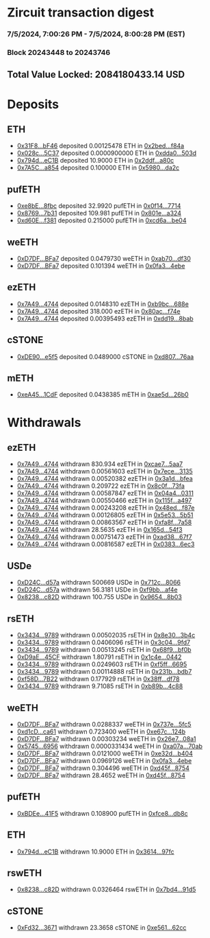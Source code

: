 # Zircuit transaction digest
### 7/5/2024, 7:00:26 PM - 7/5/2024, 8:00:28 PM (EST)
### Block 20243448 to 20243746

## Total Value Locked: 2084180433.14 USD

# Deposits
## ETH
- [0x31F8...bF46](https://etherscan.io/address/0x31F8CC0A900a9a7c97a2f74210f2995dd0bEbF46) deposited 0.00125478 ETH in [0x2bed...f84a](https://etherscan.io/tx/0x31F8CC0A900a9a7c97a2f74210f2995dd0bEbF46)
- [0x028c...5C37](https://etherscan.io/address/0x028ce1A3f7Ef8d80AC43dDa71544c95B3F295C37) deposited 0.0000900000 ETH in [0xdda0...503d](https://etherscan.io/tx/0x028ce1A3f7Ef8d80AC43dDa71544c95B3F295C37)
- [0x794d...eC1B](https://etherscan.io/address/0x794df9AbcCd7e95F8DE806BEb576c64cc3cEeC1B) deposited 10.9000 ETH in [0x2ddf...a80c](https://etherscan.io/tx/0x794df9AbcCd7e95F8DE806BEb576c64cc3cEeC1B)
- [0x7A5C...a854](https://etherscan.io/address/0x7A5CDF3094059B013aEac644593DfEAA296aa854) deposited 0.100000 ETH in [0x5980...da2c](https://etherscan.io/tx/0x7A5CDF3094059B013aEac644593DfEAA296aa854)
## pufETH
- [0xe8bE...8fbc](https://etherscan.io/address/0xe8bE519004d2cb9B261a6bB27c73e20E99f68fbc) deposited 32.9920 pufETH in [0x0f14...7714](https://etherscan.io/tx/0xe8bE519004d2cb9B261a6bB27c73e20E99f68fbc)
- [0x8769...7b31](https://etherscan.io/address/0x8769D82DD0d2eb1ee3D8e617378ecA39fDd87b31) deposited 109.981 pufETH in [0x801e...a324](https://etherscan.io/tx/0x8769D82DD0d2eb1ee3D8e617378ecA39fDd87b31)
- [0xd60E...f381](https://etherscan.io/address/0xd60EbfE98bCa0DEC4480a861Ef455D6BFAC1f381) deposited 0.215000 pufETH in [0xcd6a...be04](https://etherscan.io/tx/0xd60EbfE98bCa0DEC4480a861Ef455D6BFAC1f381)
## weETH
- [0xD7DF...BFa7](https://etherscan.io/address/0xD7DF7E085214743530afF339aFC420c7c720BFa7) deposited 0.0479730 weETH in [0xab70...df30](https://etherscan.io/tx/0xD7DF7E085214743530afF339aFC420c7c720BFa7)
- [0xD7DF...BFa7](https://etherscan.io/address/0xD7DF7E085214743530afF339aFC420c7c720BFa7) deposited 0.101394 weETH in [0x0fa3...4ebe](https://etherscan.io/tx/0xD7DF7E085214743530afF339aFC420c7c720BFa7)
## ezETH
- [0x7A49...4744](https://etherscan.io/address/0x7A493Be5c2ce014cD049Bf178a1ac0Db1B434744) deposited 0.0148310 ezETH in [0xb9bc...688e](https://etherscan.io/tx/0x7A493Be5c2ce014cD049Bf178a1ac0Db1B434744)
- [0x7A49...4744](https://etherscan.io/address/0x7A493Be5c2ce014cD049Bf178a1ac0Db1B434744) deposited 318.000 ezETH in [0x80ac...f74e](https://etherscan.io/tx/0x7A493Be5c2ce014cD049Bf178a1ac0Db1B434744)
- [0x7A49...4744](https://etherscan.io/address/0x7A493Be5c2ce014cD049Bf178a1ac0Db1B434744) deposited 0.00395493 ezETH in [0xdd19...8bab](https://etherscan.io/tx/0x7A493Be5c2ce014cD049Bf178a1ac0Db1B434744)
## cSTONE
- [0xDE90...e5f5](https://etherscan.io/address/0xDE908b90A7A821c205f007A095C4471f7F24e5f5) deposited 0.0489000 cSTONE in [0xd807...76aa](https://etherscan.io/tx/0xDE908b90A7A821c205f007A095C4471f7F24e5f5)
## mETH
- [0xeA45...1CdF](https://etherscan.io/address/0xeA4509a3960A5b6272DA53Ec4d910840898E1CdF) deposited 0.0438385 mETH in [0xae5d...26b0](https://etherscan.io/tx/0xeA4509a3960A5b6272DA53Ec4d910840898E1CdF)
# Withdrawals
## ezETH
- [0x7A49...4744](https://etherscan.io/address/0x7A493Be5c2ce014cD049Bf178a1ac0Db1B434744) withdrawn 830.934 ezETH in [0xcae7...5aa7](https://etherscan.io/tx/0x7A493Be5c2ce014cD049Bf178a1ac0Db1B434744)
- [0x7A49...4744](https://etherscan.io/address/0x7A493Be5c2ce014cD049Bf178a1ac0Db1B434744) withdrawn 0.00561603 ezETH in [0x7ece...3135](https://etherscan.io/tx/0x7A493Be5c2ce014cD049Bf178a1ac0Db1B434744)
- [0x7A49...4744](https://etherscan.io/address/0x7A493Be5c2ce014cD049Bf178a1ac0Db1B434744) withdrawn 0.00520382 ezETH in [0x3a1d...bfea](https://etherscan.io/tx/0x7A493Be5c2ce014cD049Bf178a1ac0Db1B434744)
- [0x7A49...4744](https://etherscan.io/address/0x7A493Be5c2ce014cD049Bf178a1ac0Db1B434744) withdrawn 0.209722 ezETH in [0x8c0f...73fa](https://etherscan.io/tx/0x7A493Be5c2ce014cD049Bf178a1ac0Db1B434744)
- [0x7A49...4744](https://etherscan.io/address/0x7A493Be5c2ce014cD049Bf178a1ac0Db1B434744) withdrawn 0.00587847 ezETH in [0x04a4...0311](https://etherscan.io/tx/0x7A493Be5c2ce014cD049Bf178a1ac0Db1B434744)
- [0x7A49...4744](https://etherscan.io/address/0x7A493Be5c2ce014cD049Bf178a1ac0Db1B434744) withdrawn 0.00550466 ezETH in [0x115f...a497](https://etherscan.io/tx/0x7A493Be5c2ce014cD049Bf178a1ac0Db1B434744)
- [0x7A49...4744](https://etherscan.io/address/0x7A493Be5c2ce014cD049Bf178a1ac0Db1B434744) withdrawn 0.00243208 ezETH in [0x48ed...f87e](https://etherscan.io/tx/0x7A493Be5c2ce014cD049Bf178a1ac0Db1B434744)
- [0x7A49...4744](https://etherscan.io/address/0x7A493Be5c2ce014cD049Bf178a1ac0Db1B434744) withdrawn 0.00126805 ezETH in [0x5e53...5b51](https://etherscan.io/tx/0x7A493Be5c2ce014cD049Bf178a1ac0Db1B434744)
- [0x7A49...4744](https://etherscan.io/address/0x7A493Be5c2ce014cD049Bf178a1ac0Db1B434744) withdrawn 0.00863567 ezETH in [0xfa8f...7a58](https://etherscan.io/tx/0x7A493Be5c2ce014cD049Bf178a1ac0Db1B434744)
- [0x7A49...4744](https://etherscan.io/address/0x7A493Be5c2ce014cD049Bf178a1ac0Db1B434744) withdrawn 28.5635 ezETH in [0x165d...54f3](https://etherscan.io/tx/0x7A493Be5c2ce014cD049Bf178a1ac0Db1B434744)
- [0x7A49...4744](https://etherscan.io/address/0x7A493Be5c2ce014cD049Bf178a1ac0Db1B434744) withdrawn 0.00751473 ezETH in [0xad38...67f7](https://etherscan.io/tx/0x7A493Be5c2ce014cD049Bf178a1ac0Db1B434744)
- [0x7A49...4744](https://etherscan.io/address/0x7A493Be5c2ce014cD049Bf178a1ac0Db1B434744) withdrawn 0.00816587 ezETH in [0x0383...6ec3](https://etherscan.io/tx/0x7A493Be5c2ce014cD049Bf178a1ac0Db1B434744)
## USDe
- [0xD24C...d57a](https://etherscan.io/address/0xD24Cfe2d0fa81369ca6291c28ac5426e16B6d57a) withdrawn 500669 USDe in [0x712c...8066](https://etherscan.io/tx/0xD24Cfe2d0fa81369ca6291c28ac5426e16B6d57a)
- [0xD24C...d57a](https://etherscan.io/address/0xD24Cfe2d0fa81369ca6291c28ac5426e16B6d57a) withdrawn 56.3181 USDe in [0xf9bb...af4e](https://etherscan.io/tx/0xD24Cfe2d0fa81369ca6291c28ac5426e16B6d57a)
- [0x8238...c82D](https://etherscan.io/address/0x823865eA446dA3E09D2Ef88149701dEB1450c82D) withdrawn 100.755 USDe in [0x9654...8b03](https://etherscan.io/tx/0x823865eA446dA3E09D2Ef88149701dEB1450c82D)
## rsETH
- [0x3434...9789](https://etherscan.io/address/0x34349c5569e7B846c3558961552D2202760A9789) withdrawn 0.00502035 rsETH in [0x8e30...3b4c](https://etherscan.io/tx/0x34349c5569e7B846c3558961552D2202760A9789)
- [0x3434...9789](https://etherscan.io/address/0x34349c5569e7B846c3558961552D2202760A9789) withdrawn 0.0406096 rsETH in [0x3c04...9fd7](https://etherscan.io/tx/0x34349c5569e7B846c3558961552D2202760A9789)
- [0x3434...9789](https://etherscan.io/address/0x34349c5569e7B846c3558961552D2202760A9789) withdrawn 0.00513245 rsETH in [0x68f9...bf0b](https://etherscan.io/tx/0x34349c5569e7B846c3558961552D2202760A9789)
- [0xD9aE...45CF](https://etherscan.io/address/0xD9aE90AB8F6fD947c1a01Bb87aB476C4e0Bb45CF) withdrawn 1.80791 rsETH in [0x1c4e...0442](https://etherscan.io/tx/0xD9aE90AB8F6fD947c1a01Bb87aB476C4e0Bb45CF)
- [0x3434...9789](https://etherscan.io/address/0x34349c5569e7B846c3558961552D2202760A9789) withdrawn 0.0249603 rsETH in [0xf5ff...6695](https://etherscan.io/tx/0x34349c5569e7B846c3558961552D2202760A9789)
- [0x3434...9789](https://etherscan.io/address/0x34349c5569e7B846c3558961552D2202760A9789) withdrawn 0.00114888 rsETH in [0x231b...bdb7](https://etherscan.io/tx/0x34349c5569e7B846c3558961552D2202760A9789)
- [0xf58D...7B22](https://etherscan.io/address/0xf58DEa9d1a0D095ec525Fb62FC9bf4633ED67B22) withdrawn 0.177929 rsETH in [0x38ff...df78](https://etherscan.io/tx/0xf58DEa9d1a0D095ec525Fb62FC9bf4633ED67B22)
- [0x3434...9789](https://etherscan.io/address/0x34349c5569e7B846c3558961552D2202760A9789) withdrawn 9.71085 rsETH in [0xb89b...4c88](https://etherscan.io/tx/0x34349c5569e7B846c3558961552D2202760A9789)
## weETH
- [0xD7DF...BFa7](https://etherscan.io/address/0xD7DF7E085214743530afF339aFC420c7c720BFa7) withdrawn 0.0288337 weETH in [0x737e...5fc5](https://etherscan.io/tx/0xD7DF7E085214743530afF339aFC420c7c720BFa7)
- [0xd1cD...ca61](https://etherscan.io/address/0xd1cDbb636e31Ec2e176BC4102d941721EA9eca61) withdrawn 0.723400 weETH in [0xe67c...124b](https://etherscan.io/tx/0xd1cDbb636e31Ec2e176BC4102d941721EA9eca61)
- [0xD7DF...BFa7](https://etherscan.io/address/0xD7DF7E085214743530afF339aFC420c7c720BFa7) withdrawn 0.00303234 weETH in [0x26e7...08a1](https://etherscan.io/tx/0xD7DF7E085214743530afF339aFC420c7c720BFa7)
- [0x5745...6956](https://etherscan.io/address/0x5745A872693b91DA013b9D917FA13540D6226956) withdrawn 0.0000331434 weETH in [0xa07a...70ab](https://etherscan.io/tx/0x5745A872693b91DA013b9D917FA13540D6226956)
- [0xD7DF...BFa7](https://etherscan.io/address/0xD7DF7E085214743530afF339aFC420c7c720BFa7) withdrawn 0.0121000 weETH in [0xe32d...b404](https://etherscan.io/tx/0xD7DF7E085214743530afF339aFC420c7c720BFa7)
- [0xD7DF...BFa7](https://etherscan.io/address/0xD7DF7E085214743530afF339aFC420c7c720BFa7) withdrawn 0.0969126 weETH in [0x0fa3...4ebe](https://etherscan.io/tx/0xD7DF7E085214743530afF339aFC420c7c720BFa7)
- [0xD7DF...BFa7](https://etherscan.io/address/0xD7DF7E085214743530afF339aFC420c7c720BFa7) withdrawn 0.304496 weETH in [0xd45f...8754](https://etherscan.io/tx/0xD7DF7E085214743530afF339aFC420c7c720BFa7)
- [0xD7DF...BFa7](https://etherscan.io/address/0xD7DF7E085214743530afF339aFC420c7c720BFa7) withdrawn 28.4652 weETH in [0xd45f...8754](https://etherscan.io/tx/0xD7DF7E085214743530afF339aFC420c7c720BFa7)
## pufETH
- [0xBDEe...41F5](https://etherscan.io/address/0xBDEeA037398259E8E2F82BB8B7c4A14b478241F5) withdrawn 0.108900 pufETH in [0xfce8...db8c](https://etherscan.io/tx/0xBDEeA037398259E8E2F82BB8B7c4A14b478241F5)
## ETH
- [0x794d...eC1B](https://etherscan.io/address/0x794df9AbcCd7e95F8DE806BEb576c64cc3cEeC1B) withdrawn 10.9000 ETH in [0x3614...97fc](https://etherscan.io/tx/0x794df9AbcCd7e95F8DE806BEb576c64cc3cEeC1B)
## rswETH
- [0x8238...c82D](https://etherscan.io/address/0x823865eA446dA3E09D2Ef88149701dEB1450c82D) withdrawn 0.0326464 rswETH in [0x7bd4...91d5](https://etherscan.io/tx/0x823865eA446dA3E09D2Ef88149701dEB1450c82D)
## cSTONE
- [0xFd32...3671](https://etherscan.io/address/0xFd322e90d585401a9a4b7aC9116B10671E8e3671) withdrawn 23.3658 cSTONE in [0xe561...62cc](https://etherscan.io/tx/0xFd322e90d585401a9a4b7aC9116B10671E8e3671)
